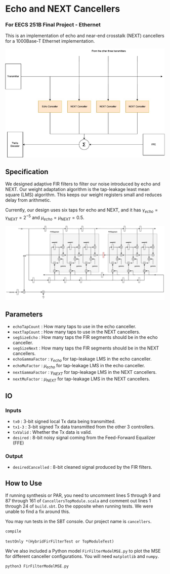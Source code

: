 # Echo and NEXT Cancellers
### For EECS 251B Final Project - Ethernet

This is an implementation of echo and near-end crosstalk (NEXT) cancellers for a 1000Base-T Ethernet implementation. 

![Echo and NEXT cancellers](src/images/EthernetCancellers.jpg "Echo and NEXT cancellers")

## Specification

We designed adaptive FIR filters to filter our noise introduced by echo and NEXT. Our weight adaptation algorithm is the tap-leakage least mean square (LMS) algorithm. This keeps our weight registers small and reduces delay from arithmetic.

Currently, our design uses six taps for echo and NEXT, and it has $\gamma_{echo} = \gamma_{NEXT} = 2^{-5}$ and $\mu_{echo} = \mu_{NEXT} = 0.5$.

![Adaptive FIR structure](src/images/FIR.jpg "Adaptive FIR structure")

## Parameters
* `echoTapCount` : How many taps to use in the echo canceller.
* `nextTapCount` : How many taps to use in the NEXT cancellers.
* `segSizeEcho` : How many taps the FIR segments should be in the echo canceller.
* `segSizeNext` : How many taps the FIR segments should be in the NEXT cancellers.
* `echoGammaFactor` : $\gamma_{echo}$ for tap-leakage LMS in the echo canceller.
* `echoMuFactor` : $\mu_{echo}$ for tap-leakage LMS in the echo canceller.
* `nextGammaFactor` : $\gamma_{NEXT}$ for tap-leakage LMS in the NEXT cancellers.
* `nextMuFactor` : $\mu_{NEXT}$ for tap-leakage LMS in the NEXT cancellers.

## IO
### Inputs
* `tx0` : 3-bit signed local Tx data being transmitted.
* `tx1-3` : 3-bit signed Tx data transmitted from the other 3 controllers.
* `txValid` : Whether the Tx data is valid.
* `desired` : 8-bit noisy signal coming from the Feed-Forward Equalizer (FFE)

### Output
* `desiredCancelled` : 8-bit cleaned signal produced by the FIR filters.

## How to Use
If running synthesis or PAR, you need to uncomment lines 5 through 9 and 87 through 161 of `CancellersTopModule.scala` and comment out lines 1 through 24 of `build.sbt`. Do the opposite when running tests. We were unable to find a fix around this.

You may run tests in the SBT console. Our project name is `cancellers`.
```
compile

testOnly *(HybridFirFilterTest or TopModuleTest)
```

We've also included a Python model `FirFilterModelMSE.py` to plot the MSE for different canceller configurations. You will need `matplotlib` and `numpy`. 
```
python3 FirFilterModelMSE.py
```